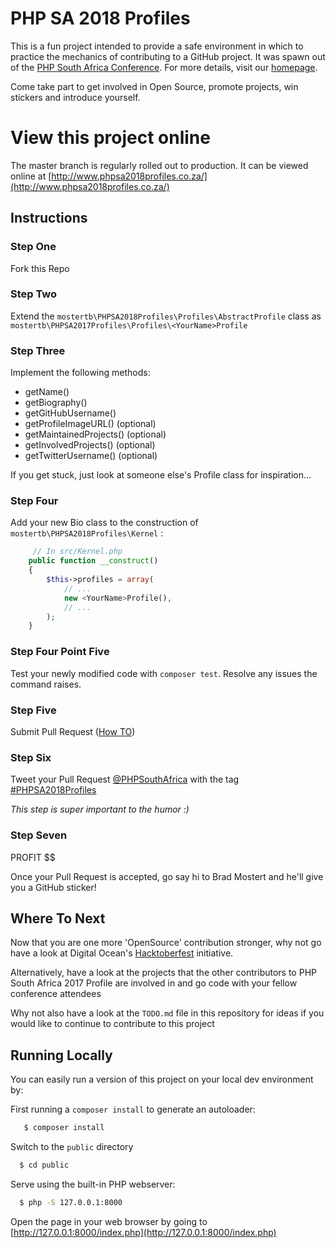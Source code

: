 # PHP SA 2018 Profiles
This is a fun project intended to provide a safe environment in which to practice the mechanics of contributing to a 
GitHub project.
It was spawn out of the [PHP South Africa Conference](http://phpsouthafrica.com/). For more details, visit our
[homepage](http://www.phpsa2018profiles.co.za/).

Come take part to get involved in Open Source, promote projects, win stickers and introduce yourself.

# View this project online

The master branch is regularly rolled out to production. It can be viewed online at [http://www.phpsa2018profiles.co.za/](http://www.phpsa2018profiles.co.za/)

## Instructions 

### Step One
Fork this Repo

### Step Two

Extend the `mostertb\PHPSA2018Profiles\Profiles\AbstractProfile` class as `mostertb\PHPSA2017Profiles\Profiles\<YourName>Profile`

### Step Three 

Implement the following methods:
* getName()
* getBiography()
* getGitHubUsername()
* getProfileImageURL() (optional)
* getMaintainedProjects() (optional)
* getInvolvedProjects() (optional)
* getTwitterUsername() (optional)

If you get stuck, just look at someone else's Profile class for inspiration...

### Step Four
Add your new Bio class to the construction of `mostertb\PHPSA2018Profiles\Kernel` :

```php
     // In src/Kernel.php
    public function __construct()
    {
        $this->profiles = array(
            // ...
            new <YourName>Profile(),
            // ...
        );
    }
```

### Step Four Point Five
Test your newly modified code with `composer test`. Resolve any issues the command raises.

### Step Five
Submit Pull Request  ([How TO](https://help.github.com/articles/about-pull-requests/))

### Step Six 
Tweet your Pull Request [@PHPSouthAfrica](https://twitter.com/PHPSouthAfrica) with the tag [#PHPSA2018Profiles](https://twitter.com/search?f=tweets&q=%23PHPSA2018Profiles)

*This step is super important to the humor :)*

### Step Seven
PROFIT $$

Once your Pull Request is accepted, go say hi to Brad Mostert and he'll give you a GitHub sticker!

## Where To Next
Now that you are one more 'OpenSource' contribution stronger, why not go have a look at Digital Ocean's 
[Hacktoberfest](https://hacktoberfest.digitalocean.com/) initiative.

Alternatively, have a look at the projects that the other contributors to PHP South Africa 2017 Profile are involved in and go code
  with your fellow conference attendees
  
Why not also have a look at the `TODO.md` file in this repository for ideas if you would like to continue to contribute to 
this project
  
## Running Locally
You can easily run a version of this project on your local dev environment by:
 
 First running a `composer install` to generate an autoloader:
 ```bash
    $ composer install
 ```
 
 Switch to the `public` directory
  ```bash
    $ cd public
  ```
  Serve using the built-in PHP webserver:
  ```bash
    $ php -S 127.0.0.1:8000
  ```
  
  Open the page in your web browser by going to [http://127.0.0.1:8000/index.php](http://127.0.0.1:8000/index.php)
